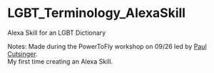 # LGBT_Terminology_AlexaSkill
Alexa Skill for an LGBT Dictionary

Notes: 
Made during the PowerToFly workshop on 09/26 led by [Paul Cutsinger](https://github.com/PaulCutsinger).  
My first time creating an Alexa Skill.
